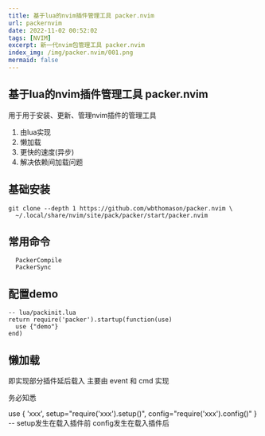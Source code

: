 ```yaml
---
title: 基于lua的nvim插件管理工具 packer.nvim
url: packernvim
date: 2022-11-02 00:52:02
tags: [NVIM]
excerpt: 新一代nvim包管理工具 packer.nvim
index_img: /img/packer.nvim/001.png
mermaid: false
---
```


## 基于lua的nvim插件管理工具 packer.nvim

用于用于安装、更新、管理nvim插件的管理工具

1. 由lua实现
2. 懒加载
3. 更快的速度(异步)
4. 解决依赖间加载问题

## 基础安装

```plaintext
git clone --depth 1 https://github.com/wbthomason/packer.nvim \
  ~/.local/share/nvim/site/pack/packer/start/packer.nvim
```

## 常用命令

```plaintext
  PackerCompile
  PackerSync
```

## 配置demo

```plaintext 
-- lua/packinit.lua
return require('packer').startup(function(use)
  use {"demo"}
end)
```

## 懒加载

即实现部分插件延后载入 主要由 event 和 cmd 实现

务必知悉

use { 'xxx', setup="require('xxx').setup()", config="require('xxx').config()" } -- setup发生在载入插件前 config发生在载入插件后
